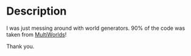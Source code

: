 # Description
I was just messing around with world generators. 90% of the code was taken from [MultiWorlds](https://github.com/CzechPMDevs/MultiWorld/tree/stable)!

Thank you.
